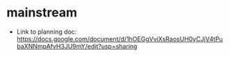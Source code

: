 # mainstream

* Link to planning doc: https://docs.google.com/document/d/1hOEGgVviXsRaosUH0yCJjV4tPubaXNNmpAfvH3JU9mY/edit?usp=sharing

